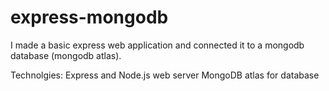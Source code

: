 # express-mongodb
I made a basic express web application and connected it to a mongodb database (mongodb atlas).

Technolgies:
Express and Node.js web server 
MongoDB atlas for database
